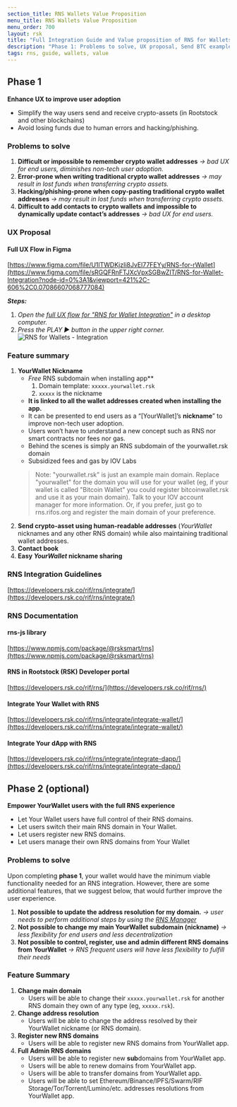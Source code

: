 ```yaml
---
section_title: RNS Wallets Value Proposition
menu_title: RNS Wallets Value Proposition
menu_order: 700
layout: rsk
title: "Full Integration Guide and Value proposition of RNS for Wallets"
description: "Phase 1: Problems to solve, UX proposal, Send BTC example, Feature summary, RNS Integration guidelines. Phase 2:  Problems to solve, Feature summary"
tags: rns, guide, wallets, value
---
```


## Phase 1

**Enhance UX to improve user adoption**

*   Simplify the way users send and receive crypto-assets (in Rootstock and other blockchains)
*   Avoid losing funds due to human errors and hacking/phishing.

### Problems to solve

1. **Difficult or impossible to remember crypto wallet addresses**
   _→ bad UX for end users, diminishes non-tech user adoption._
2. **Error-prone when writing traditional crypto wallet addresses**
   _→ may result in lost funds when transferring crypto assets._
3. **Hacking/phishing-prone when copy-pasting traditional crypto wallet addresses**
   _→ may result in lost funds when transferring crypto assets._
4. **Difficult to add contacts to crypto wallets** **and impossible to dynamically update contact’s addresses**
  _→ bad UX for end users._

### UX Proposal

#### Full UX Flow in Figma

[https://www.figma.com/file/U1lTWDKjzIi8JvEl77FEYy/RNS-for-rWallet](https://www.figma.com/file/sRGQFRnFTJXcVpxSGBwZIT/RNS-for-Wallet-Integration?node-id=0%3A1&viewport=421%2C-606%2C0.07086607068777084)

**_Steps:_**

1. _Open the [full UX flow for "RNS for Wallet Integration"](https://www.figma.com/file/sRGQFRnFTJXcVpxSGBwZIT/RNS-for-Wallet-Integration?node-id=0%3A1&viewport=421%2C-606%2C0.07086607068777084) in a desktop computer._
2. _Press the PLAY ► button in the upper right corner._
   ![RNS for Wallets - Integration](/rif/rns/guide/images/rns-for-wallets-integration.png)

### Feature summary

1. **YourWallet Nickname**
    *   _Free_ RNS subdomain when installing app**
        1. Domain template: `xxxxx.yourwallet.rsk`
        2. `xxxxx` is the nickname
    *   **It is linked to all the wallet addresses created when installing the app.**
    *   It can be presented to end users as a “[YourWallet]’s **nickname**” to improve non-tech user adoption.
    *   Users won’t have to understand a new concept such as RNS nor smart contracts nor fees nor gas.
    *   Behind the scenes is simply an RNS subdomain of the yourwallet.rsk domain
    *   Subsidized fees and gas by IOV Labs
    > Note: "yourwallet.rsk" is just an example main domain. Replace "yourwallet" for the domain you will use for your wallet (eg, if your wallet is called "Bitcoin Wallet" you could register bitcoinwallet.rsk and use it as your main domain).
    > Talk to your IOV account manager for more information. Or, if you prefer, just go to rns.rifos.org and register the main domain of your preference.
2. **Send crypto-asset using human-readable addresses** (_YourWallet_ nicknames and any other RNS domain) while also maintaining traditional wallet addresses.
3. **Contact book**
4. **Easy _YourWallet_ nickname sharing**

### RNS Integration Guidelines

[https://developers.rsk.co/rif/rns/integrate/](https://developers.rsk.co/rif/rns/integrate/)

### RNS Documentation

#### rns-js library

[https://www.npmjs.com/package/@rsksmart/rns](https://www.npmjs.com/package/@rsksmart/rns)

#### RNS in Rootstock (RSK) Developer portal

[https://developers.rsk.co/rif/rns/](https://developers.rsk.co/rif/rns/)

#### Integrate Your Wallet with RNS

[https://developers.rsk.co/rif/rns/integrate/integrate-wallet/](https://developers.rsk.co/rif/rns/integrate/integrate-wallet/)

#### Integrate Your dApp with RNS

[https://developers.rsk.co/rif/rns/integrate/integrate-dapp/](https://developers.rsk.co/rif/rns/integrate/integrate-dapp/)

## Phase 2 (optional)

**Empower YourWallet users with the full RNS experience**

*   Let Your Wallet users have full control of their RNS domains.
*   Let users switch their main RNS domain in Your Wallet.
*   Let users register new RNS domains.
*   Let users manage their own RNS domains from Your Wallet

### Problems to solve

Upon completing **phase 1**, your wallet would have the minimum viable functionality needed for an RNS integration. However, there are some additional features, that we suggest below, that would further improve the user experience.

1. **Not possible to update the address resolution for my domain.**
    _→ user needs to perform additional steps by using the [RNS Manager](https://rns.rifos.org)_
2. **Not possible to change my main YourWallet subdomain (nickname)**
    _→ less flexibility for end users and less decentralization_
3. **Not possible to control, register, use and admin different RNS domains from YourWallet**
    _→ RNS frequent users will have less flexibility to fulfill their needs_

### Feature Summary

1. **Change main domain**
    *   Users will be able to change their `xxxxx.yourwallet.rsk` for another RNS domain they own of any type (eg, `xxxxx.rsk`).
2. **Change address resolution**
    *   Users will be able to change the address resolved by their YourWallet nickname (or RNS domain).
3. **Register new RNS domains**
    *   Users will be able to register new RNS domains from YourWallet app.
4. **Full Admin RNS domains**
    *   Users will be able to register new **sub**domains from YourWallet app.
    *   Users will be able to renew domains from YourWallet app.
    *   Users will be able to transfer domains from YourWallet app.
    *   Users will be able to set Ethereum/Binance/IPFS/Swarm/RIF Storage/Tor/Torrent/Lumino/etc. addresses resolutions from YourWallet app.
